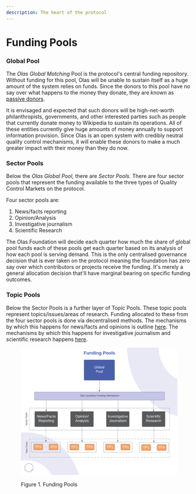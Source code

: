 ```yaml
---
description: The heart of the protocol
---
```


# Funding Pools

### Global Pool

The _Olas Global Matching_ Pool is the protocol's central funding repository. Without funding for this pool, Olas will be unable to sustain itself as a huge amount of the system relies on funds. Since the donors to this pool have no say over what happens to the money they donate, they are known as [passive donors](../participants/donor.md).&#x20;

It is envisaged and expected that such donors will be high-net-worth philanthropists, governments, and other interested parties such as people that currently donate money to Wikipedia to sustain its operations. All of these entities currently give huge amounts of money annually to support information provision. Since Olas is an open system with credibly neutral quality control mechanisms, it will enable these donors to make a much greater impact with their money than they do now.&#x20;

### Sector Pools

Below the _Olas Global Pool,_ there are _Sector Pools_. There are four sector pools that represent the funding available to the three types of Quality Control Markets on the protocol.

Four sector pools are:

1. News/facts reporting&#x20;
2. Opinion/Analysis&#x20;
3. Investigative journalism&#x20;
4. Scientific Research

The Olas Foundation will decide each quarter how much the share of global pool funds each of these pools get each quarter based on its analysis of how each pool is serving demand. This is the only centralised governance decision that is ever taken on the protocol meaning the foundation has zero say over which contributors or projects receive the funding. It's merely a general allocation decision that'll have marginal bearing on specific funding outcomes.&#x20;

### Topic Pools

Below the Sector Pools is a further layer of Topic Pools. These topic pools represent topics/issues/areas of research. Funding allocated to these from the four sector pools is done via decentralised methods. The mechanisms by which this happens for news/facts and opinions is outline [here](../markets/funding-markets/news-and-opinion-funding-mechanisms/).  The mechanisms by which this happens for investigative journalism and scientific research happens [here](../markets/funding-markets/investigative-journalism-and-scientific-research-funding-mechanisms/).&#x20;



<figure><img src="../.gitbook/assets/Funding Pools Diagram Olas.png" alt=""><figcaption><p>Figure 1. Funding Pools</p></figcaption></figure>
